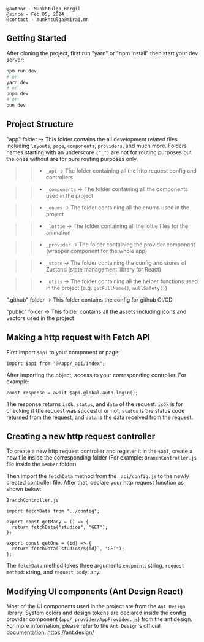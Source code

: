 ```
@author - Munkhtulga Borgil
@since - Feb 05, 2024
@contact - munkhtulga@mirai.mn
```

## Getting Started

After cloning the project, first run "yarn" or "npm install" then start your dev server:

```bash
npm run dev
# or
yarn dev
# or
pnpm dev
# or
bun dev
```

## Project Structure

"app" folder -> This folder contains the all development related files including `layouts`, `page`, `components`, `providers`, and much more. Folders names starting with an underscore `("_")` are not for routing purposes but the ones without are for pure routing purposes only.

> > - `_api` -> The folder containing all the http request config and controllers

> > - `_components` -> The folder containing all the components used in the project

> > - `_enums` -> The folder containing all the enums used in the project

> > - `_lottie` -> The folder containing all the lottie files for the animation

> > - `_provider` -> The folder containing the provider component (wrapper component for the whole app)

> > - `_store` -> The folder containing the config and stores of Zustand (state management library for React)

> > - `_utils` -> The folder containing all the helper functions used in the project (e.g. `getFullName()`, `nullSafety()`)

".github" folder -> This folder contains the config for github CI/CD

"public" folder -> This folder contains all the assets including icons and vectors used in the project

## Making a http request with Fetch API

First import `$api` to your component or page:

```
import $api from "@/app/_api/index";
```

After importing the object, access to your corresponding controller. For example:

```
const response = await $api.global.auth.login();
```

The response returns `isOk`, `status`, and `data` of the request. `isOk` is for checking if the request was succesful or not, `status` is the status code returned from the request, and `data` is the data received from the request.

## Creating a new http request controller

To create a new http request controller and register it in the `$api`, create a new file inside the corresponding folder (For example: `BranchController.js` file inside the `member` folder)

Then import the `fetchData` method from the `_api/config.js` to the newly created controller file. After that, declare your http request function as shown below:

`BranchController.js`

```
import fetchData from "../config";

export const getMany = () => {
  return fetchData("studios", "GET");
};

export const getOne = (id) => {
  return fetchData(`studios/${id}`, "GET");
};
```

The `fetchData` method takes three arguments `endpoint`: string, `request method`: string, and `request body`: any.

## Modifying UI components (Ant Design React)

Most of the UI components used in the project are from the `Ant Design` library. System colors and design tokens are declared inside the config provider component (`app/_provider/AppProvider.js`) from the ant design. For more information, please refer to the `Ant Design`'s official documentation: https://ant.design/
